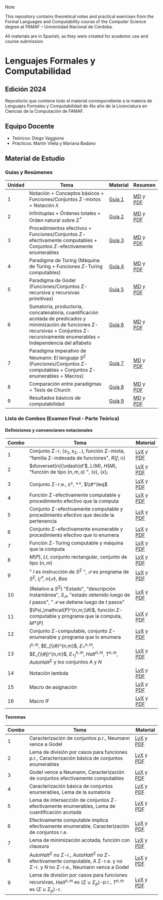 > [!note]
> This repository contains theoretical notes and practical exercises from the Formal Languages and Computability course of the Computer Science degree at FAMAF – Universidad Nacional de Córdoba.
>
> All materials are in Spanish, as they were created for academic use and course submission.

# Lenguajes Formales y Computabilidad

## Edición 2024

Repositorio que contiene todo el material correspondiente a la materia de Lenguajes Formales y Computabilidad de 4to año de la Licenciatura en Ciencias de la Computación de FAMAF.


## Equipo Docente

- Teóricos: Diego Vaggione
- Prácticos:  Martín Vilela y Mariana Badano

## Material de Estudio

### Guías y Resúmenes

| Unidad | Tema | Material | Resumen |
|--------|------|----------| ------- |
| 1 | Notación + Conceptos básicos + Funciones/Conjuntos $\Sigma$-mixtos + Notación $\lambda$ | [Guía 1](./clases/material/guia_1.pdf) | [MD](./clases/resúmenes/guia_1.md) y [PDF](./clases/resúmenes/guia_1.pdf) |
| 2 | Infinituplas + Órdenes totales + Orden natural sobre $\Sigma^*$ | [Guía 2](./clases/material/guia_2.pdf) | [MD](./clases/resúmenes/guia_2.md) y [PDF](./clases/resúmenes/guia_2.pdf) |
| 3 | Procedimientos efectivos + Funciones/Conjuntos $\Sigma$-efectivamente computables + Conjuntos $\Sigma$-efectivamente enumerables | [Guía 3](./clases/material/guia_3.pdf) | [MD](./clases/resúmenes/guia_3.md) y [PDF](./clases/resúmenes/guia_3.pdf) |
| 4 | Paradigma de Turing (Máquina de Turing + Funciones $\Sigma$-Turing computables)  | [Guía 4](./clases/material/guia_4.pdf) | [MD](./clases/resúmenes/guia_4.md) y [PDF](./clases/resúmenes/guia_4.pdf) |
| 5 | Paradigma de Godel (Funciones/Conjuntos $\Sigma$-recursiva y recursivas primitivas) | [Guía 5](./clases/material/guia_5.pdf) | [MD](./clases/resúmenes/guia_5.md) y [PDF](./clases/resúmenes/guia_5.pdf) |
| 6 | Sumatoria, productoria, concatenatoria, cuantificación acotada de predicados y minimización de funciones $\Sigma$-recursivas + Conjuntos $\Sigma$-recursivamente enumerables + Independencia del alfabeto | [Guía 6](./clases/material/guia_6.pdf) | [MD](./clases/resúmenes/guia_6.md) y [PDF](./clases/resúmenes/guia_6.pdf) |
| 7 | Paradigma imperativo de Neumann: El lenguaje $S^{\Sigma}$ (Funciones/Conjuntos $\Sigma$-computables + Conjuntos $\Sigma$-enumerables + Macros) | [Guía 7](./clases/material/guia_7.pdf) | [MD](./clases/resúmenes/guia_7.md) y [PDF](./clases/resúmenes/guia_7.pdf) |
| 8 | Comparación entre paradigmas + Tesis de Church | [Guía 8](./clases/material/guia_8.pdf) | [MD](./clases/resúmenes/guia_8.md) y [PDF](./clases/resúmenes/guia_8.pdf) |
| 9 | Resultados básicos de computabilidad | [Guía 9](./clases/material/guia_9.pdf) | [MD](./clases/resúmenes/guia_9.md) y [PDF](./clases/resúmenes/guia_9.pdf) |

### Lista de Combos (Examen Final - Parte Teórica)

#### Definiciones y convenciones notacionales

| Combo | Tema | Material |
|-------|------|----------|
| 1 | Conjunto $\Sigma$-r, $\langle s_1,s_2,..\rangle$, función $\Sigma$-mixta, "familia $\Sigma$-indexada de funciones", $R(f,\mathcal{G})$ | [LyX](./final/definiciones_y_convenciones/combo_1_def.23.lyx) y [PDF](./final/definiciones_y_convenciones/combo_1_def.23.pdf) |
| 2 | $d\overset{n}{\vdash}d'$, $L(M)$, $H(M)$, "función de tipo $(n,m,s)$ ", $(x)$, $(x)_i$ | [LyX](./final/definiciones_y_convenciones/combo_2_def.23.lyx) y [PDF](./final/definiciones_y_convenciones/combo_2_def.23.pdf) |
| 3 | Conjunto $\Sigma$-r.e., $s^\leq$, $*^\leq$, $\\#^\leq$ | [LyX](./final/definiciones_y_convenciones/combo_3_def.23.lyx) y [PDF](./final/definiciones_y_convenciones/combo_3_def.23.pdf) |
| 4 | Función $\Sigma$-efectivamente computable y procedimiento efectivo que la computa | [LyX](./final/definiciones_y_convenciones/combo_4_def.23.lyx) y [PDF](./final/definiciones_y_convenciones/combo_4_def.23.pdf) |
| 5 | Conjunto $\Sigma$-efectivamente computable y procedimiento efectivo que decide la pertenencia | [LyX](./final/definiciones_y_convenciones/combo_5_def.23.lyx) y [PDF](./final/definiciones_y_convenciones/combo_5_def.23.pdf) |
| 6 | Conjunto $\Sigma$-efectivamente enumerable y procedimiento efectivo que lo enumera | [LyX](./final/definiciones_y_convenciones/combo_6_def.23.lyx) y [PDF](./final/definiciones_y_convenciones/combo_6_def.23.pdf) |
| 7 | Función $\Sigma$-Turing computable y máquina que la computa | [LyX](./final/definiciones_y_convenciones/combo_7_def.23.lyx) y [PDF](./final/definiciones_y_convenciones/combo_7_def.23.pdf) |
| 8 | $M(P)$, $Lt$, conjunto rectangular, conjunto de tipo $(n,m)$ | [LyX](./final/definiciones_y_convenciones/combo_8_def.23.lyx) y [PDF](./final/definiciones_y_convenciones/combo_8_def.23.pdf) |
| 9 | " $I$ es instrucción de $S^\Sigma$ ", $\mathcal{P}$ es programa de $S^\Sigma$, $I_i^\mathcal{P}$, $n(\mathcal{P})$, $Bas$ | [LyX](./final/definiciones_y_convenciones/combo_9_def.23.lyx) y [PDF](./final/definiciones_y_convenciones/combo_9_def.23.pdf) |
| 10 | (Relativo a $S^\Sigma$) "Estado", "descripción instantánea", $S_\mathcal{P}$, "estado obtenido luego de $t$ pasos", " $\mathcal{P}$ se detiene luego de $t$ pasos" | [LyX](./final/definiciones_y_convenciones/combo_10_def.23.lyx) y [PDF](./final/definiciones_y_convenciones/combo_10_def.23.pdf) |
| 11 | $\Psi_\mathcal{P}^{n,m,\\#}$, función $\Sigma$-computable y programa que la computa, $M^\leq(P)$ | [LyX](./final/definiciones_y_convenciones/combo_11_def.23.lyx) y [PDF](./final/definiciones_y_convenciones/combo_11_def.23.pdf) |
| 12 | Conjunto $\Sigma$-computable, conjunto $\Sigma$-enumerable y programa que lo enumera | [LyX](./final/definiciones_y_convenciones/combo_12_def.23.lyx) y [PDF](./final/definiciones_y_convenciones/combo_12_def.23.pdf) |
| 13 | $i^{n,m}$, $E_{\\#}^{n,m}$, $E_*^{n,m}$, $E_{\\#j}^{n,m}$, $E_{*j}^{n,m}$, $Halt^{n,m}$, $T^{n,m}$, $AutoHalt^\Sigma$ y los conjuntos $A$ y $N$ | [LyX](./final/definiciones_y_convenciones/combo_13_def.23.lyx) y [PDF](./final/definiciones_y_convenciones/combo_13_def.23.pdf) |
| 14 | Notación lambda | [LyX](./final/definiciones_y_convenciones/combo_14_def.23.lyx) y [PDF](./final/definiciones_y_convenciones/combo_14_def.23.pdf) |
| 15 | Macro de asignación | [LyX](./final/definiciones_y_convenciones/combo_15_def.23.lyx) y [PDF](./final/definiciones_y_convenciones/combo_15_def.23.pdf) |
| 16 | Macro IF | [LyX](./final/definiciones_y_convenciones/combo_16_def.23.lyx) y [PDF](./final/definiciones_y_convenciones/combo_16_def.23.pdf) |

#### Teoremas

| Combo | Tema | Material |
|-------|------|----------|
| 1 | Caracterización de conjuntos p.r., Neumann vence a Godel | [LyX](./final/teoremas/combo_1_teo.23.lyx) y [PDF](./final/teoremas/combo_1_teo.23.pdf) |
| 2 | Lema de división por casos para funciones p.r., Caracterización básica de conjuntos enumerables | [LyX](./final/teoremas/combo_2_teo.23.lyx) y [PDF](./final/teoremas/combo_2_teo.23.pdf) |
| 3 | Godel vence a Neumann, Caracterización de conjuntos efectivamente computables | [LyX](./final/teoremas/combo_3_teo.23.lyx) y [PDF](./final/teoremas/combo_3_teo.23.pdf) |
| 4 | Caracterización básica de conjuntos enumerables, Lema de la sumatoria | [LyX](./final/teoremas/combo_4_teo.23.lyx) y [PDF](./final/teoremas/combo_4_teo.23.pdf) |
| 5 | Lema de intersección de conjuntos $\Sigma$-efectivamente enumerables, Lema de cuantificación acotada | [LyX](./final/teoremas/combo_5_teo.23.lyx) y [PDF](./final/teoremas/combo_5_teo.23.pdf) |
| 6 | Efectivamente computable implica efectivamente enumerable, Caracterización de conjuntos r.e. | [LyX](./final/teoremas/combo_6_teo.23.lyx) y [PDF](./final/teoremas/combo_6_teo.23.pdf) |
| 7 | Lema de minimización acotada, función con clausura | [LyX](./final/teoremas/combo_7_teo.23.lyx) y [PDF](./final/teoremas/combo_7_teo.23.pdf) |
| 8 | $AutoHalt^\Sigma$ no $\Sigma$-r., $AutoHalt^\Sigma$ no $\Sigma$-efectivamente computable, $A$ $\Sigma$-r.e. y no $\Sigma$-r. y $N$ no $\Sigma$-r.e., Neumann vence a Godel | [LyX](./final/teoremas/combo_8_teo.23.lyx) y [PDF](./final/teoremas/combo_8_teo.23.pdf) |
| 9 | Lema de división por casos para funciones recursivas, $Halt^{n,m}$ es $(\Sigma\cup\Sigma_p)$-p.r., $T^{n,m}$ es $(\Sigma\cup\Sigma_p)$-r. | [LyX](./final/teoremas/combo_9_teo.23.lyx) y [PDF](./final/teoremas/combo_9_teo.23.pdf) |
